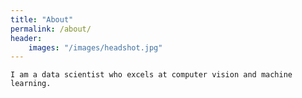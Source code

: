 ```yaml
---
title: "About"
permalink: /about/
header:
    images: "/images/headshot.jpg"
---
```

    I am a data scientist who excels at computer vision and machine learning.